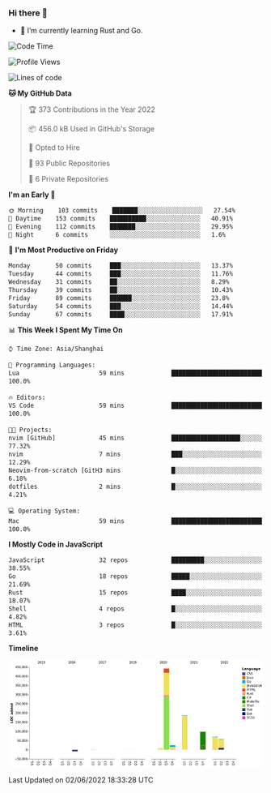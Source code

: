 ### Hi there 👋

- 🌱 I’m currently learning Rust and Go.

<!--START_SECTION:waka-->
![Code Time](http://img.shields.io/badge/Code%20Time-389%20hrs%2019%20mins-blue)

![Profile Views](http://img.shields.io/badge/Profile%20Views-1-blue)

![Lines of code](https://img.shields.io/badge/From%20Hello%20World%20I%27ve%20Written-888%20Thousand%20lines%20of%20code-blue)

**🐱 My GitHub Data** 

> 🏆 373 Contributions in the Year 2022
 > 
> 📦 456.0 kB Used in GitHub's Storage 
 > 
> 💼 Opted to Hire
 > 
> 📜 93 Public Repositories 
 > 
> 🔑 6 Private Repositories  
 > 
**I'm an Early 🐤** 

```text
🌞 Morning    103 commits    ███████░░░░░░░░░░░░░░░░░░   27.54% 
🌆 Daytime    153 commits    ██████████░░░░░░░░░░░░░░░   40.91% 
🌃 Evening    112 commits    ███████░░░░░░░░░░░░░░░░░░   29.95% 
🌙 Night      6 commits      ░░░░░░░░░░░░░░░░░░░░░░░░░   1.6%

```
📅 **I'm Most Productive on Friday** 

```text
Monday       50 commits     ███░░░░░░░░░░░░░░░░░░░░░░   13.37% 
Tuesday      44 commits     ███░░░░░░░░░░░░░░░░░░░░░░   11.76% 
Wednesday    31 commits     ██░░░░░░░░░░░░░░░░░░░░░░░   8.29% 
Thursday     39 commits     ██░░░░░░░░░░░░░░░░░░░░░░░   10.43% 
Friday       89 commits     ██████░░░░░░░░░░░░░░░░░░░   23.8% 
Saturday     54 commits     ███░░░░░░░░░░░░░░░░░░░░░░   14.44% 
Sunday       67 commits     ████░░░░░░░░░░░░░░░░░░░░░   17.91%

```


📊 **This Week I Spent My Time On** 

```text
⌚︎ Time Zone: Asia/Shanghai

💬 Programming Languages: 
Lua                      59 mins             █████████████████████████   100.0%

🔥 Editors: 
VS Code                  59 mins             █████████████████████████   100.0%

🐱‍💻 Projects: 
nvim [GitHub]            45 mins             ███████████████████░░░░░░   77.32% 
nvim                     7 mins              ███░░░░░░░░░░░░░░░░░░░░░░   12.29% 
Neovim-from-scratch [GitH3 mins              █░░░░░░░░░░░░░░░░░░░░░░░░   6.18% 
dotfiles                 2 mins              █░░░░░░░░░░░░░░░░░░░░░░░░   4.21%

💻 Operating System: 
Mac                      59 mins             █████████████████████████   100.0%

```

**I Mostly Code in JavaScript** 

```text
JavaScript               32 repos            █████████░░░░░░░░░░░░░░░░   38.55% 
Go                       18 repos            █████░░░░░░░░░░░░░░░░░░░░   21.69% 
Rust                     15 repos            ████░░░░░░░░░░░░░░░░░░░░░   18.07% 
Shell                    4 repos             █░░░░░░░░░░░░░░░░░░░░░░░░   4.82% 
HTML                     3 repos             █░░░░░░░░░░░░░░░░░░░░░░░░   3.61%

```


**Timeline**

![Chart not found](https://raw.githubusercontent.com/elton/elton/main/charts/bar_graph.png) 


 Last Updated on 02/06/2022 18:33:28 UTC
<!--END_SECTION:waka-->

<!--
**elton/elton** is a ✨ _special_ ✨ repository because its `README.md` (this file) appears on your GitHub profile.

Here are some ideas to get you started:

- 🔭 I’m currently working on ...
- 🌱 I’m currently learning ...
- 👯 I’m looking to collaborate on ...
- 🤔 I’m looking for help with ...
- 💬 Ask me about ...
- 📫 How to reach me: ...
- 😄 Pronouns: ...
- ⚡ Fun fact: ...
-->
